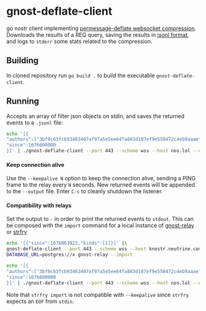 # gnost-deflate-client
go nostr client implementing [permessage-deflate websocket compression](https://www.rfc-editor.org/rfc/rfc7692#section-7). Downloads the results of a REQ query, saving the results in [jsonl format](https://jsonlines.org/), and logs to `stderr` some stats related to the compression.

## Building
In cloned repository run `go build .` to build the executable `gnost-deflate-client`.

## Running
Accepts an array of filter json objects on stdin, and saves the returned events to a `.jsonl` file:
``` zsh
echo '[{
"authors":["3bf0c63fcb93463407af97a5e5ee64fa883d107ef9e558472c4eb9aaaefa459d"],
"since":1676600000
}]' | ./gnost-deflate-client --port 443 --scheme wss --host nos.lol --output events.jsonl
```

#### Keep connection alive
Use the `--keepalive N` option to keep the connection alive, sending a PING frame to the relay every `N` seconds. New returned events will be appended to the `--output` file. Enter `C-c` to cleanly shutdown the listener.

#### Compatibility with relays
Set the output to `-` in order to print the returned events to `stdout`. This can be composed with the `import` command for a local instance of [gnost-relay](https://github.com/barkyq/gnost-relay) or [strfry](https://github.com/hoytech/strfry)
```zsh
echo '[{"since":1676863922,"kinds":[1]}]' |\
gnost-deflate-client --port 443 --scheme wss --host knostr.neutrine.com --keepalive 30 --output - |\
DATABASE_URL=postgres://x gnost-relay --import
```
```zsh
echo '[{
"authors":["3bf0c63fcb93463407af97a5e5ee64fa883d107ef9e558472c4eb9aaaefa459d"],
"since":1676600000
}]' | ./gnost-deflate-client --port 443 --scheme wss --host nos.lol --output - | strfry import
```
Note that `strfry import` is not compatible with `--keepalive` since `strfry` expects an `EOF` from `stdin`.

